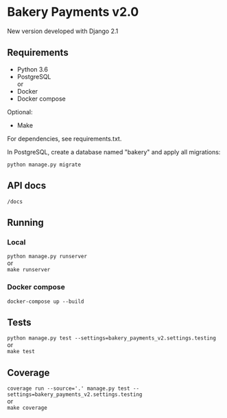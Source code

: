 # Bakery Payments v2.0

New version developed with Django 2.1

## Requirements

- Python 3.6
- PostgreSQL <br>
or <br>
- Docker
- Docker compose

Optional:

- Make

For dependencies, see requirements.txt.

In PostgreSQL, create a database named "bakery" and apply all migrations:

`python manage.py migrate`

## API docs

`/docs`

## Running 

### Local

`python manage.py runserver`<br>
or<br>
`make runserver`

### Docker compose

`docker-compose up --build`

## Tests

`python manage.py test --settings=bakery_payments_v2.settings.testing`<br>
or<br>
`make test`

## Coverage

`coverage run --source='.' manage.py test --settings=bakery_payments_v2.settings.testing`<br>
or<br>
`make coverage`


